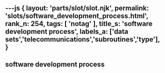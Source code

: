 ---js
{
  layout: 'parts/slot/slot.njk',
  permalink: 'slots/software_development_process.html',
  rank_n: 254,
  tags: [ 'notag' ],
  title_s: 'software development process',
  labels_a: ['data sets','telecommunications','subroutines','type'],
}
---
## software development process


